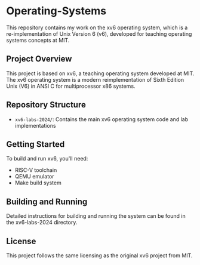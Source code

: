 # Operating-Systems

This repository contains my work on the xv6 operating system, which is a re-implementation of Unix Version 6 (v6), developed for teaching operating systems concepts at MIT.

## Project Overview

This project is based on xv6, a teaching operating system developed at MIT. The xv6 operating system is a modern reimplementation of Sixth Edition Unix (V6) in ANSI C for multiprocessor x86 systems.

## Repository Structure

- `xv6-labs-2024/`: Contains the main xv6 operating system code and lab implementations

## Getting Started

To build and run xv6, you'll need:

- RISC-V toolchain
- QEMU emulator
- Make build system

## Building and Running

Detailed instructions for building and running the system can be found in the xv6-labs-2024 directory.

## License

This project follows the same licensing as the original xv6 project from MIT.
